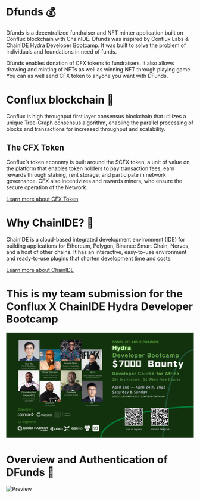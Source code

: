 ﻿# Dfunds 💰

Dfunds is a decentralized fundraiser and NFT minter application built on Conflux blockchain with ChainIDE. Dfunds was inspired by Conflux Labs & ChainIDE Hydra Developer Bootcamp. It was built to solve the problem of individuals and foundations in need of funds.

Dfunds enables donation of CFX tokens to fundraisers, it also allows drawing and minting of NFTs as well as winning NFT through playing game. You can as well send CFX token to anyone you want with DFunds.

# Conflux blockchain 🔗

Conflux is high throughput first layer consensus blockchain that utilizes a unique Tree-Graph consensus algorithm, enabling the parallel processing of blocks and transactions for increased throughput and scalability.

## The CFX Token
Conflux’s token economy is built around the $CFX token, a unit of value on the platform that enables token holders to pay transaction fees, earn rewards through staking, rent storage, and participate in network governance. CFX also incentivizes and rewards miners, who ensure the secure operation of the Network.

[Learn more about CFX Token](https://confluxnetwork.org/)

# Why ChainIDE? 🧐

ChainIDE is a cloud-based integrated development environment (IDE) for building applications for Ethereum, Polygon, Binance Smart Chain, Nervos, and a host of other chains. It has an interactive, easy-to-use environment and ready-to-use plugins that shorten development time and costs.

[Learn more about ChainIDE](https://chainide.com/)

# This is my team submission for the Conflux X ChainIDE Hydra Developer Bootcamp
![hydra](/assets/hydra.png)

# Overview and Authentication of DFunds 🔐
![Preview](/assets/preview.gif)
